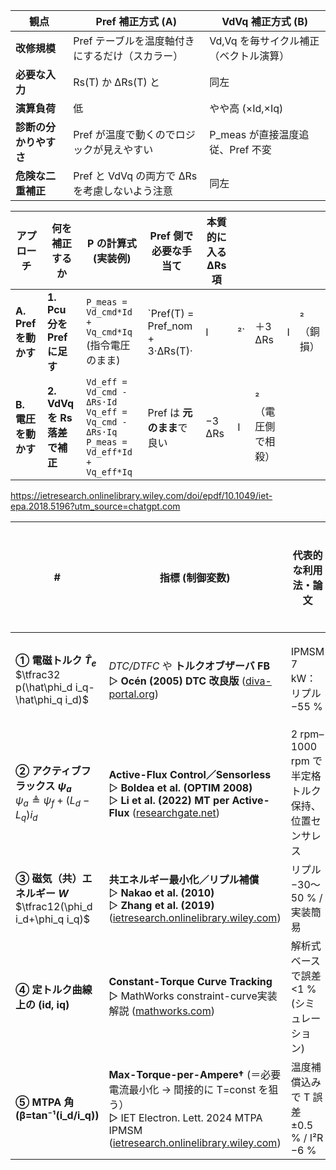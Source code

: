 | 観点            | Pref 補正方式 (A)                   | VdVq 補正方式 (B)           |
| ------------- | ------------------------------- | ----------------------- |
| **改修規模**      | Pref テーブルを温度軸付きにするだけ（スカラー）      | Vd,Vq を毎サイクル補正（ベクトル演算）  |
| **必要な入力**     | Rs(T) か ΔRs(T) と                | 同左                      |
| **演算負荷**      | 低                               | やや高 (×Id,×Iq)           |
| **診断の分かりやすさ** | Pref が温度で動くのでロジックが見えやすい         | P\_meas が直接温度追従、Pref 不変 |
| **危険な二重補正**   | Pref と VdVq の両方で ΔRs を考慮しないよう注意 | 同左                      |


| アプローチ            | 何を補正するか                | P の計算式 (実装例)                                                                                 | Pref 側で必要な手当て                     | 本質的に入る ΔRs 項 |     |            |   |        |
| ---------------- | ---------------------- | -------------------------------------------------------------------------------------------- | --------------------------------- | ------------ | --- | ---------- | - | ------ |
| **A. Pref を動かす** | **1. Pcu 分を Pref に足す** | `P_meas = Vd_cmd*Id + Vq_cmd*Iq` (指令電圧のまま)                                                   | \`Pref(T) = Pref\_nom + 3·ΔRs(T)· | I            | ²\` | ＋3 ΔRs     | I | ² （銅損） |
| **B. 電圧を動かす**    | **2. VdVq を Rs 落差で補正** | `Vd_eff = Vd_cmd - ΔRs·Id`<br>`Vq_eff = Vq_cmd - ΔRs·Iq`<br>`P_meas = Vd_eff*Id + Vq_eff*Iq` | Pref は **元のまま**で良い                | −3 ΔRs       | I   | ² （電圧側で相殺） |   |        |


https://ietresearch.onlinelibrary.wiley.com/doi/epdf/10.1049/iet-epa.2018.5196?utm_source=chatgpt.com


| #                                                                     | 指標 (制御変数)                                                                                                                                          | 代表的な利用法・論文                       | 効果報告                         | 主なデメリット |
| --------------------------------------------------------------------- | -------------------------------------------------------------------------------------------------------------------------------------------------- | -------------------------------- | ---------------------------- | ------- |
| **① 電磁トルク $\hat T_e$**<br>$\tfrac32 p(\hat\phi_d i_q-\hat\phi_q i_d)$ | *DTC/DTFC* や **トルクオブザーバ FB**<br>   ▷ **Océn (2005) DTC 改良版** ([diva-portal.org][1])                                                                | IPMSM 7 kW：リプル −55 %             | φ の高帯域推定が必須；ノイズで∂T/∂t が暴れる   |         |
| **② アクティブフラックス $\psi_a$**<br>$\psi_a ≜ \psi_f+(L_d-L_q)i_d$           | **Active-Flux Control／Sensorless**<br>   ▷ **Boldea et al. (OPTIM 2008)** <br>   ▷ **Li et al. (2022) MT per Active-Flux** ([researchgate.net][2]) | 2 rpm–1000 rpm で半定格トルク保持、位置センサレス | ψa は温度・飽和で変動 → 補償パラメータが増える   |         |
| **③ 磁気（共）エネルギー $W$**<br>$\tfrac12(\phi_d i_d+\phi_q i_q)$             | **共エネルギー最小化／リプル補償**<br>   ▷ **Nakao et al. (2010)** <br>   ▷ **Zhang et al. (2019)** ([ietresearch.onlinelibrary.wiley.com][3])                    | リプル −30〜50 % / 実装簡易              | W=constでも T 定在誤差 ±1–3 % 残存   |         |
| **④ 定トルク曲線上の (id, iq)**                                               | **Constant-Torque Curve Tracking**<br>   ▷ MathWorks constraint-curve実装解説 ([mathworks.com][4])                                                     | 解析式ベースで誤差 <1 % (シミュレーション)        | Ld,Lq,ψf の温度・飽和依存を都度再計算が必要   |         |
| **⑤ MTPA 角 (β=tan⁻¹(i\_d/i\_q))**                                     | **Max-Torque-per-Ampere†** (＝必要電流最小化 → 間接的に T=const を狙う）<br>   ▷ IET Electron. Lett. 2024 MTPA IPMSM ([ietresearch.onlinelibrary.wiley.com][5])    | 温度補償込みで T 誤差 ±0.5 % / I²R −6 %   | β は T に応じて変動するため *指令再演算* が必須 |         |

[1]: https://www.diva-portal.org/smash/get/diva2%3A582454/FULLTEXT01.pdf?utm_source=chatgpt.com "[PDF] Direct Torque Control of a Permanent Magnet synchronous Motor"
[2]: https://www.researchgate.net/publication/376374348_An_optimal_maximum_torque_per_active_flux_and_field_weakening_operation_for_deadbeat_direct_torque_control_based_IPMSM_drive?utm_source=chatgpt.com "An Optimal Maximum Torque Per Active Flux and Field Weakening ..."
[3]: https://ietresearch.onlinelibrary.wiley.com/doi/10.1049/iet-epa.2018.5196?utm_source=chatgpt.com "Research on PMSM harmonic coupling models based on magnetic ..."
[4]: https://www.mathworks.com/help/mcb/gs/pmsm-constraint-curves-and-their-application.html?utm_source=chatgpt.com "PMSM Constraint Curves and Their Application - MathWorks"
[5]: https://ietresearch.onlinelibrary.wiley.com/doi/10.1049/elp2.12453?utm_source=chatgpt.com "Maximum torque per ampere control of permanent magnet ..."
